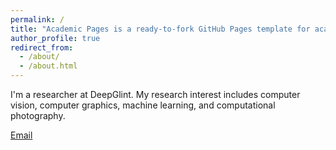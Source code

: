 ```yaml
---
permalink: /
title: "Academic Pages is a ready-to-fork GitHub Pages template for academic personal websites"
author_profile: true
redirect_from: 
  - /about/
  - /about.html
---
```


I'm a researcher at DeepGlint. My research interest includes computer vision, computer graphics, machine learning, and computational photography.

[Email](dyj_bit@163.com)

                           

